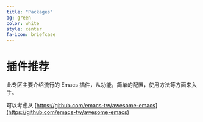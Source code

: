 ```yaml
---
title: "Packages"
bg: green
color: white
style: center
fa-icon: briefcase
---
```


# 插件推荐

此专区主要介绍流行的 Emacs 插件，从功能，简单的配置，使用方法等方面来入手。

可以考虑从 [https://github.com/emacs-tw/awesome-emacs](https://github.com/emacs-tw/awesome-emacs)
